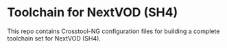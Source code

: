 # Toolchain for NextVOD (SH4)

This repo contains Crosstool-NG configuration files for building a complete
toolchain set for NextVOD (SH4).
